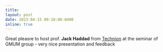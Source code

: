 ```yaml
---
title:
layout: post
date: 2023-04-15 09:10:00-0400
inline: true
---
```


Great pleasre to host prof. **Jack Haddad** from [Technion](https://cee.technion.ac.il/en/members/haddad/) at the seminar of GMUM group - very nice presentation and feedback
